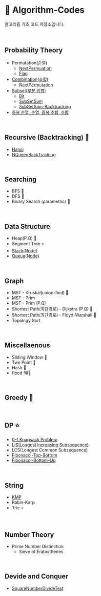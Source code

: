 # 🔑 Algorithm-Codes
알고리즘 기초 코드 저장소입니다.
</br>
</br>
</br>

## Probability Theory
* Permutation(순열)
  * [NextPermuation](permuNP.java) 
  * [Flag](permuation_flag.java)
* [Combination(조합)](combi.java)
   * [NextPermutation](combiNP.java) 
* [Subset(부분 집합)](subSet.java)
   * [Bit](subSet_bit.java)
   * [SubSetSum](subSetSum.java)
   * [SubSetSum-Backtracking](subSetSum_back.java) 
* [중복 순열, 순열, 중복 조합, 조합](diceTest.java)
</br>

## Recursive (Backtracking) 🌟
* [Hanoi](hanoi.java)
* [NQueenBackTracking](nqueenback.java)
</br>

## Searching
* BFS 🌟
* DFS 🌟
* Binary Search (parametric) 🌟
</br>

## Data Structure
* Heap(P.Q) 🌟
* Segment Tree ⭐
* [Stack(Node)](stack.java)
* [Queue(Node)](queue.java)
</br>

## Graph
* MST - Kruskal(union-find) 🌟
* MST - Prim
* MST - Prim (P.Q)
* Shortest Path(최단경로) - Dijkstra (P.Q) 🌟
* Shortest Path(최단경로) - Floyd-Warshall 🌟
* Topology Sort
</br>

## Miscellaenous
* Sliding Window 🌟
* Two Point 🌟
* Hash 🌟
* flood fill🌟
</br>

## Greedy 🌟
</br>

## DP ⭐
* [0-1 Knapsack Problem](zerooneknapsack.java)
* [LIS(Longest Increasing Subsequence)](lis.java)
* LCS(Longest Common Subsequence)
* [Fibonacci-Top-Bottom](fibonacci.java)
* [Fibonacci-Bottom-Up](fibonacci2.java)
</br>

## String
* [KMP](kmp.java)
* Rabin-Karp
* Trie ⭐
</br>

## Number Theory
* Prime Number Distinction
    * Sieve of Eratosthenes
</br>

## Devide and Conquer
* [SquareNumberDivideTest](divideTest.java)
